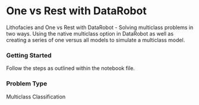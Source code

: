 # One vs Rest with DataRobot

Lithofacies and One vs Rest with DataRobot - Solving multiclass problems in two ways. Using the native multiclass option in DataRobot as well as creating a series of one versus all models to simulate a multiclass model.

### Getting Started

Follow the steps as outlined within the notebook file.

### Problem Type
Multiclass Classification
